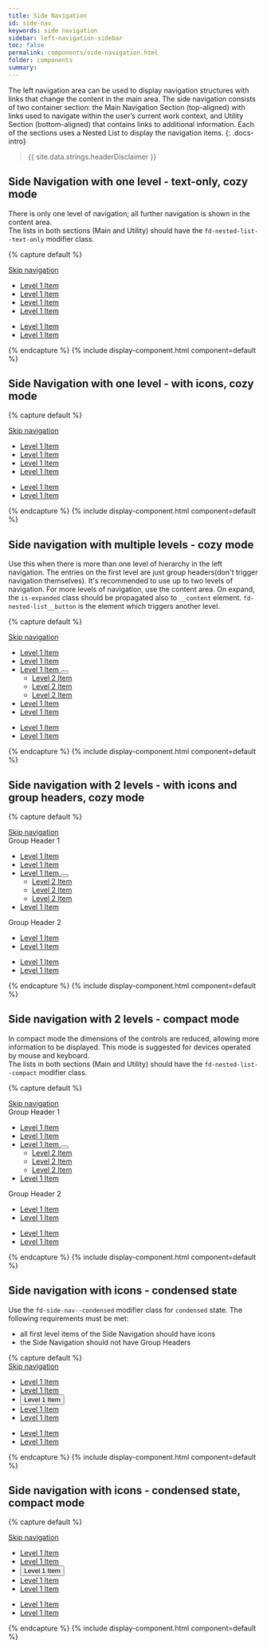 ```yaml
---
title: Side Navigation
id: side-nav
keywords: side navigation
sidebar: left-navigation-sidebar
toc: false
permalink: components/side-navigation.html
folder: components
summary:
---
```


The left navigation area can be used to display navigation structures with links that change the content in the main area. The side navigation consists of two container section:  the Main Navigation Section (top-aligned) with links used to navigate within the user’s current work context, and Utility Section (bottom-aligned) that contains links to additional information.
Each of the sections uses a Nested List to display the navigation items.
{: .docs-intro}

> {{ site.data.strings.headerDisclaimer }}

## Side Navigation with one level - text-only, cozy mode
There is only one level of navigation; all further navigation is shown in the content area.
<br>
The lists in both sections (Main and Utility) should have the `fd-nested-list--text-only` modifier class.

{% capture default %}
<div class="fd-side-nav">
    <a class="fd-side-nav__skip-link" href="#content">Skip navigation</a>
    <nav class="fd-side-nav__main-navigation">
        <ul class="fd-nested-list fd-nested-list--text-only">
            <li class="fd-nested-list__item">
                <a class="fd-nested-list__link" href="#">
                    <span class="fd-nested-list__title">Level 1 Item</span>
                </a>
            </li>
            <li class="fd-nested-list__item">
                <a class="fd-nested-list__link is-selected" href="#">
                    <span class="fd-nested-list__title">Level 1 Item</span>
                </a>
            </li>
            <li class="fd-nested-list__item">
                <a class="fd-nested-list__link" href="#">
                    <span class="fd-nested-list__title">Level 1 Item</span>
                </a>
            </li>
            <li class="fd-nested-list__item">
                <a class="fd-nested-list__link" href="#">
                    <span class="fd-nested-list__title">Level 1 Item</span>
                </a>
            </li>
        </ul>
    </nav>
    <nav class="fd-side-nav__utility">
        <ul class="fd-nested-list fd-nested-list--text-only" aria-label="Utility Menu">
            <li class="fd-nested-list__item">
                <a class="fd-nested-list__link" href="#">
                    <span class="fd-nested-list__title">Level 1 Item</span>
                </a>
            </li>
            <li class="fd-nested-list__item">
                <a class="fd-nested-list__link" href="#">
                    <span class="fd-nested-list__title">Level 1 Item</span>
                </a>
            </li>
        </ul>
    </nav>
</div>
{% endcapture %}
{% include display-component.html component=default %}

<br>

## Side Navigation with one level - with icons, cozy mode

{% capture default %}
<div class="fd-side-nav">
    <a class="fd-side-nav__skip-link" href="#content">Skip navigation</a>
    <nav class="fd-side-nav__main-navigation">
        <ul class="fd-nested-list">
            <li class="fd-nested-list__item">
                <a class="fd-nested-list__link" href="#">
                    <span class="fd-nested-list__icon sap-icon--home"></span>
                    <span class="fd-nested-list__title">Level 1 Item</span>
                </a>
            </li>
            <li class="fd-nested-list__item">
                <a class="fd-nested-list__link is-selected" href="#">
                    <span class="fd-nested-list__icon sap-icon--calendar"></span>
                    <span class="fd-nested-list__title">Level 1 Item</span>
                </a>
            </li>
            <li class="fd-nested-list__item">
                <a class="fd-nested-list__link" href="#">
                    <span class="fd-nested-list__icon sap-icon--employee"></span>
                    <span class="fd-nested-list__title">Level 1 Item</span>
                </a>
            </li>
            <li class="fd-nested-list__item">
                <a class="fd-nested-list__link" href="#">
                    <span class="fd-nested-list__icon sap-icon--activities"></span>
                    <span class="fd-nested-list__title">Level 1 Item</span>
                </a>
            </li>
        </ul>
    </nav>
    <nav class="fd-side-nav__utility">
        <ul class="fd-nested-list">
            <li class="fd-nested-list__item">
                <a class="fd-nested-list__link" href="#">
                    <span class="fd-nested-list__icon sap-icon--compare"></span>
                    <span class="fd-nested-list__title">Level 1 Item</span>
                </a>
            </li>
            <li class="fd-nested-list__item">
                <a class="fd-nested-list__link" href="#">
                    <span class="fd-nested-list__icon sap-icon--chain-link"></span>
                    <span class="fd-nested-list__title">Level 1 Item</span>
                </a>
            </li>
        </ul>
    </nav>
</div>
{% endcapture %}
{% include display-component.html component=default %}

<br>

## Side navigation with multiple levels - cozy mode
Use this when there is more than one level of hierarchy in the left navigation. The entries on the first level are just group headers(don't trigger navigation themselves). It's recommended to use up to two levels of navigation. For more levels of navigation, use the content area. 
On expand, the `is-expanded` class should be propagated also to `__content` element. `fd-nested-list__button` is the element which triggers another level.

{% capture default %}
<div class="fd-side-nav">
    <a class="fd-side-nav__skip-link" href="#content">Skip navigation</a>
    <nav class="fd-side-nav__main-navigation">
        <ul class="fd-nested-list fd-nested-list--text-only">
            <li class="fd-nested-list__item">
                <a class="fd-nested-list__link" href="#">
                    <span class="fd-nested-list__title">Level 1 Item</span>
                </a>
            </li>
            <li class="fd-nested-list__item">
                <a class="fd-nested-list__link is-selected" href="#">
                    <span class="fd-nested-list__title">Level 1 Item</span>
                </a>
            </li>            
            <li class="fd-nested-list__item">
                <div class="fd-nested-list__content has-child">
                    <a class="fd-nested-list__link" href="#">
                        <span class="fd-nested-list__title">Level 1 Item</span>
                    </a>
                    <button class="fd-button fd-nested-list__button" aria-controls="EX100L2" aria-haspopup="true" aria-expanded="false" aria-label="Expand submenu"></button>
                </div>
                <ul class="fd-nested-list level-2" id="EX100L2" aria-hidden="true">
                    <li class="fd-nested-list__item">
                        <a class="fd-nested-list__link" href="#">
                            <span class="fd-nested-list__title">Level 2 Item</span>
                        </a>
                    </li>
                    <li class="fd-nested-list__item">
                        <a class="fd-nested-list__link" href="#">
                            <span class="fd-nested-list__title">Level 2 Item</span>
                        </a>
                    </li>
                    <li class="fd-nested-list__item">
                        <a class="fd-nested-list__link" href="#">
                            <span class="fd-nested-list__title">Level 2 Item</span>
                        </a>
                    </li>
                </ul>
            </li>
            <li class="fd-nested-list__item">
                <a class="fd-nested-list__link" href="#">
                    <span class="fd-nested-list__title">Level 1 Item</span>
                </a>
            </li>
            <li class="fd-nested-list__item">
                <a class="fd-nested-list__link" href="#">
                    <span class="fd-nested-list__title">Level 1 Item</span>
                </a>
            </li>
        </ul>
    </nav>
    <nav class="fd-side-nav__utility">
        <ul class="fd-nested-list fd-nested-list--text-only" aria-label="Utility Menu">
            <li class="fd-nested-list__item">
                <a class="fd-nested-list__link" href="#">
                    <span class="fd-nested-list__title">Level 1 Item</span>
                </a>
            </li>
            <li class="fd-nested-list__item">
                <a class="fd-nested-list__link" href="#">
                    <span class="fd-nested-list__title">Level 1 Item</span>
                </a>
            </li>
        </ul>
    </nav>
</div>
{% endcapture %}
{% include display-component.html component=default %}

<br>

## Side navigation with 2 levels - with icons and group headers, cozy mode

{% capture default %}
<div class="fd-side-nav">
    <a class="fd-side-nav__skip-link" href="#content">Skip navigation</a>
    <div class="fd-side-nav__group-header" id="EX400H1">
        Group Header 1
    </div>
    <nav class="fd-side-nav__main-navigation">
        <ul class="fd-nested-list" aria-labelledby="EX400H1">
            <li class="fd-nested-list__item">
                <a class="fd-nested-list__link" href="#">
                    <span aria-hidden="true" class="fd-nested-list__icon sap-icon--home"></span>
                    <span class="fd-nested-list__title">Level 1 Item</span>
                </a>
            </li>
            <li class="fd-nested-list__item">
                <a class="fd-nested-list__link" href="#">
                    <span aria-hidden="true" class="fd-nested-list__icon sap-icon--calendar"></span>
                    <span class="fd-nested-list__title">Level 1 Item</span>
                </a>
            </li>
            <li class="fd-nested-list__item">
                <div class="fd-nested-list__content is-selected has-child">
                    <a class="fd-nested-list__link" href="#">
                        <span aria-hidden="true" class="fd-nested-list__icon sap-icon--employee"></span>
                        <span class="fd-nested-list__title">Level 1 Item</span>
                    </a>
                    <button class="fd-button fd-nested-list__button" aria-controls="EX400L2" aria-haspopup="true" aria-expanded="false" aria-label="Expand submenu"></button>
                </div>
                <ul class="fd-nested-list fd-nested-list--text-only level-2" id="EX400L2" aria-hidden="true">
                    <li class="fd-nested-list__item">
                        <a class="fd-nested-list__link" href="#">
                            <span class="fd-nested-list__title">Level 2 Item</span>
                        </a>
                    </li>
                    <li class="fd-nested-list__item">
                        <a class="fd-nested-list__link is-selected" href="#">
                            <span class="fd-nested-list__title">Level 2 Item</span>
                        </a>
                    </li>
                    <li class="fd-nested-list__item">
                        <a class="fd-nested-list__link" href="#">
                            <span class="fd-nested-list__title">Level 2 Item</span>
                        </a>
                    </li>
                </ul>
            </li>
            <li class="fd-nested-list__item">
                <a class="fd-nested-list__link" href="#">
                    <span aria-hidden="true" class="fd-nested-list__icon sap-icon--activities"></span>
                    <span class="fd-nested-list__title">Level 1 Item</span>
                </a>
            </li>
        </ul>
        <div class="fd-side-nav__group-header" id="EX400H2">
            Group Header 2
        </div>
        <ul class="fd-nested-list" aria-labelledby="EX400H2">
            <li class="fd-nested-list__item">
                <a class="fd-nested-list__link" href="#" aria-labelledby="group-2-header">
                    <span aria-hidden="true" class="fd-nested-list__icon sap-icon--bar-chart"></span>
                    <span class="fd-nested-list__title">Level 1 Item</span>
                </a>
            </li>
            <li class="fd-nested-list__item">
                <a class="fd-nested-list__link" href="#">
                    <span class="fd-nested-list__title">Level 1 Item</span>
                </a>
            </li>
        </ul>
    </nav>
    <nav class="fd-side-nav__utility">
        <ul class="fd-nested-list" aria-label="Utility Menu">
            <li class="fd-nested-list__item">
                <a class="fd-nested-list__link" href="#">
                    <span aria-hidden="true" class="fd-nested-list__icon sap-icon--compare"></span>
                    <span class="fd-nested-list__title">Level 1 Item</span>
                </a>
            </li>
            <li class="fd-nested-list__item">
                <a class="fd-nested-list__link" href="#">
                    <span aria-hidden="true" class="fd-nested-list__icon sap-icon--chain-link"></span>
                    <span class="fd-nested-list__title">Level 1 Item</span>
                </a>
            </li>
        </ul>
    </nav>
</div>
{% endcapture %}
{% include display-component.html component=default %}

<br>

## Side navigation with 2 levels - compact mode
In compact mode the dimensions of the controls are reduced, allowing more information to be displayed. This mode is suggested for devices operated by mouse and keyboard. <br>
The lists in both sections (Main and Utility) should have the `fd-nested-list--compact` modifier class.

{% capture default %}
<div class="fd-side-nav">
    <a class="fd-side-nav__skip-link" href="#content">Skip navigation</a>
    <div class="fd-side-nav__group-header" id="EX500H1">
        Group Header 1
    </div>
    <nav class="fd-side-nav__main-navigation">
        <ul class="fd-nested-list fd-nested-list--compact" aria-labelledby="EX500H1">
            <li class="fd-nested-list__item">
                <a class="fd-nested-list__link" href="#">
                    <span aria-hidden="true" class="fd-nested-list__icon sap-icon--home"></span>
                    <span class="fd-nested-list__title">Level 1 Item</span>
                </a>
            </li>
            <li class="fd-nested-list__item">
                <a class="fd-nested-list__link is-selected" href="#">
                    <span aria-hidden="true" class="fd-nested-list__icon sap-icon--calendar"></span>
                    <span class="fd-nested-list__title">Level 1 Item</span>
                </a>
            </li>
            <li class="fd-nested-list__item">
                <div class="fd-nested-list__content has-child">
                    <a class="fd-nested-list__link" href="#">
                        <span aria-hidden="true" class="fd-nested-list__icon sap-icon--employee"></span>
                        <span class="fd-nested-list__title">Level 1 Item</span>
                    </a>
                    <button class="fd-button fd-nested-list__button" aria-controls="EX500L2" aria-haspopup="true" aria-expanded="false" aria-label="Expand submenu"></button>
                </div>
                <ul class="fd-nested-list fd-nested-list--text-only level-2" id="EX500L2" aria-hidden="true">
                    <li class="fd-nested-list__item">
                        <a class="fd-nested-list__link" href="#">
                            <span class="fd-nested-list__title">Level 2 Item</span>
                        </a>
                    </li>
                    <li class="fd-nested-list__item">
                        <a class="fd-nested-list__link" href="#">
                            <span class="fd-nested-list__title">Level 2 Item</span>
                        </a>
                    </li>
                    <li class="fd-nested-list__item">
                        <a class="fd-nested-list__link" href="#">
                            <span class="fd-nested-list__title">Level 2 Item</span>
                        </a>
                    </li>
                </ul>
            </li>
            <li class="fd-nested-list__item">
                <a class="fd-nested-list__link" href="#">
                    <span aria-hidden="true" class="fd-nested-list__icon sap-icon--activities"></span>
                    <span class="fd-nested-list__title">Level 1 Item</span>
                </a>
            </li>
        </ul>
        <div class="fd-side-nav__group-header" id="EX500H2">
                Group Header 2
        </div>
        <ul class="fd-nested-list fd-nested-list--compact" aria-labelledby="EX500H2">
            <li class="fd-nested-list__item">
                <a class="fd-nested-list__link" href="#">
                    <span aria-hidden="true" class="fd-nested-list__icon sap-icon--bar-chart"></span>
                    <span class="fd-nested-list__title">Level 1 Item</span>
                </a>
            </li>
            <li class="fd-nested-list__item">
                <a class="fd-nested-list__link" href="#">
                    <span class="fd-nested-list__title">Level 1 Item</span>
                </a>
            </li>
        </ul>
    </nav>
    <nav class="fd-side-nav__utility">
        <ul class="fd-nested-list fd-nested-list--compact" aria-label="Utility Menu">
            <li class="fd-nested-list__item">
                <a class="fd-nested-list__link" href="#">
                    <span aria-hidden="true" class="fd-nested-list__icon sap-icon--compare"></span>
                    <span class="fd-nested-list__title">Level 1 Item</span>
                </a>
            </li>
            <li class="fd-nested-list__item">
                <a class="fd-nested-list__link" href="#">
                    <span class="fd-nested-list__icon sap-icon--chain-link"></span>
                    <span class="fd-nested-list__title">Level 1 Item</span>
                </a>
            </li>
        </ul>
    </nav>
</div>
{% endcapture %}
{% include display-component.html component=default %}

<br>

## Side navigation with icons - condensed state
Use the `fd-side-nav--condensed` modifier class for `condensed` state.
The following requirements must be met:
<ul class="docs-ul">
    <li>
        all first level items of the Side Navigation should have icons
    </li>
    <li>
        the Side Navigation should not have Group Headers
    </li>
</ul>
{% capture default %}
<nav class="fd-side-nav fd-side-nav--condensed">
    <a class="fd-side-nav__skip-link" href="#content">Skip navigation</a>
    <div class="fd-side-nav__main-navigation">
        <ul class="fd-nested-list">
            <li class="fd-nested-list__item">
                <a class="fd-nested-list__link" href="#">
                    <span aria-label="Level 1 Item" class="fd-nested-list__icon sap-icon--home"></span>
                    <span class="fd-nested-list__title">Level 1 Item</span>
                </a>
            </li>
            <li class="fd-nested-list__item">
                <a class="fd-nested-list__link" href="#">
                    <span aria-label="Level 1 Item" class="fd-nested-list__icon sap-icon--calendar"></span>
                    <span class="fd-nested-list__title">Level 1 Item</span>
                </a>
            </li>
            <li class="fd-nested-list__item">
                <div class="fd-nested-list__content is-selected has-child">
                    <button class="fd-nested-list__link" aria-controls="EX500L2" aria-haspopup="true" aria-expanded="false" aria-label="Expand submenu">
                        <span aria-hidden="true" class="fd-nested-list__icon sap-icon--employee"></span>
                        <span class="fd-nested-list__title">Level 1 Item</span>
                    </button>
                </div>
            </li>
            <li class="fd-nested-list__item">
                <a class="fd-nested-list__link" href="#">
                    <span aria-label="Level 1 Item" class="fd-nested-list__icon sap-icon--activities"></span>
                    <span class="fd-nested-list__title">Level 1 Item</span>
                </a>
            </li>
            <li class="fd-nested-list__item">
                <a class="fd-nested-list__link" href="#">
                    <span aria-label="Level 1 Item" class="fd-nested-list__icon sap-icon--bar-chart"></span>
                    <span class="fd-nested-list__title">Level 1 Item</span>
                </a>
            </li>
        </ul>
    </div>
    <div class="fd-side-nav__utility" aria-label="Utility Menu">
        <ul class="fd-nested-list">
            <li class="fd-nested-list__item">
                <a class="fd-nested-list__link" href="#">
                    <span aria-label="Level 1 Item" class="fd-nested-list__icon sap-icon--compare"></span>
                    <span class="fd-nested-list__title">Level 1 Item</span>
                </a>
            </li>
            <li class="fd-nested-list__item">
                <a class="fd-nested-list__link" href="#">
                    <span aria-label="Level 1 Item" class="fd-nested-list__icon sap-icon--chain-link"></span>
                    <span class="fd-nested-list__title">Level 1 Item</span>
                </a>
            </li>
        </ul>
    </div>
</nav>
{% endcapture %}
{% include display-component.html component=default %}

<br>

## Side navigation with icons - condensed state, compact mode

{% capture default %}
<nav class="fd-side-nav fd-side-nav--condensed">
    <a class="fd-side-nav__skip-link" href="#content">Skip navigation</a>
    <div class="fd-side-nav__main-navigation">
        <ul class="fd-nested-list fd-nested-list--compact">
            <li class="fd-nested-list__item">
                <a class="fd-nested-list__link" href="#">
                    <span aria-label="Level 1 Item" class="fd-nested-list__icon sap-icon--home"></span>
                    <span class="fd-nested-list__title">Level 1 Item</span>
                </a>
            </li>
            <li class="fd-nested-list__item">
                <a class="fd-nested-list__link" href="#">
                    <span aria-label="Level 1 Item" class="fd-nested-list__icon sap-icon--calendar"></span>
                    <span class="fd-nested-list__title">Level 1 Item</span>
                </a>
            </li>
            <li class="fd-nested-list__item">
                <div class="fd-nested-list__content is-selected has-child">
                    <button class="fd-nested-list__link" aria-controls="EX600L2" aria-haspopup="true" aria-expanded="false" aria-label="Expand submenu">
                        <span aria-hidden="true" class="fd-nested-list__icon sap-icon--employee"></span>
                        <span class="fd-nested-list__title">Level 1 Item</span>
                    </button>
                </div>
            </li>
            <li class="fd-nested-list__item">
                <a class="fd-nested-list__link" href="#">
                    <span aria-label="Level 1 Item" class="fd-nested-list__icon sap-icon--activities"></span>
                    <span class="fd-nested-list__title">Level 1 Item</span>
                </a>
            </li>
            <li class="fd-nested-list__item">
                <a class="fd-nested-list__link" href="#">
                    <span aria-label="Level 1 Item" class="fd-nested-list__icon sap-icon--bar-chart"></span>
                    <span class="fd-nested-list__title">Level 1 Item</span>
                </a>
            </li>
        </ul>
    </div>
    <div class="fd-side-nav__utility">
        <ul class="fd-nested-list fd-nested-list--compact" aria-label="Utility Menu">
            <li class="fd-nested-list__item">
                <a class="fd-nested-list__link" href="#">
                    <span aria-label="Level 1 Item" class="fd-nested-list__icon sap-icon--compare"></span>
                    <span class="fd-nested-list__title">Level 1 Item</span>
                </a>
            </li>
            <li class="fd-nested-list__item">
                <a class="fd-nested-list__link" href="#">
                    <span aria-label="Level 1 Item" class="fd-nested-list__icon sap-icon--chain-link"></span>
                    <span class="fd-nested-list__title">Level 1 Item</span>
                </a>
            </li>
        </ul>
    </div>
</nav>
{% endcapture %}
{% include display-component.html component=default %}
